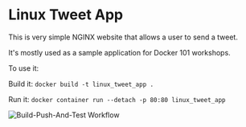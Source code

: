 # Linux Tweet App

This is very simple NGINX website that allows a user to send a tweet. 

It's mostly used as a sample application for Docker 101 workshops. 

To use it:

Build it:
`docker build -t linux_tweet_app .`

Run it:
`docker container run --detach -p 80:80 linux_tweet_app`


![Build-Push-And-Test Workflow](https://github.com/araujoajoao/autobuilds/actions/workflows/build-push-and-deploy.yml/badge.svg)
